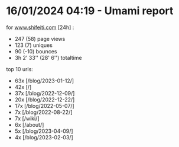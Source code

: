 # 16/01/2024 04:19 - Umami report
for www.shifeiti.com [24h] :

 - 247 (58) page views
 - 123 (7) uniques
 - 90 (-10) bounces
 - 3h 2' 33'' (28' 6'') totaltime


top 10 urls:
 - 63x [/blog/2023-01-12/]
 - 42x [/]
 - 37x [/blog/2022-12-09/]
 - 20x [/blog/2022-12-22/]
 - 17x [/blog/2022-05-07/]
 - 7x [/blog/2022-08-22/]
 - 7x [/wiki/]
 - 6x [/about/]
 - 5x [/blog/2023-04-09/]
 - 4x [/blog/2023-02-03/]


